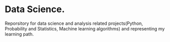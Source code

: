 # Data Science. 

Reporsitory for data science and analysis related projects(Python, Probability and Statistics, Machine learning algorithms) and  representing my learning path.
